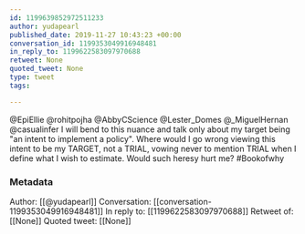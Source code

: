 ```yaml
---
id: 1199639852972511233
author: yudapearl
published_date: 2019-11-27 10:43:23 +00:00
conversation_id: 1199353049916948481
in_reply_to: 1199622583097970688
retweet: None
quoted_tweet: None
type: tweet
tags:

---
```


@EpiEllie @rohitpojha @AbbyCScience @Lester_Domes @_MiguelHernan @casualinfer I will bend to this nuance and talk only about my target being "an intent to implement a policy". Where would I go wrong viewing this intent to be my TARGET, not a TRIAL, vowing never to mention TRIAL when I define what I wish to estimate. Would such heresy hurt me? #Bookofwhy

### Metadata

Author: [[@yudapearl]]
Conversation: [[conversation-1199353049916948481]]
In reply to: [[1199622583097970688]]
Retweet of: [[None]]
Quoted tweet: [[None]]
